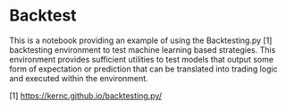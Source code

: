 # Backtest

This is a notebook providing an example of using the Backtesting.py [1] backtesting environment to test machine learning based strategies. This environment provides sufficient utilities to test models that output some form of expectation or prediction that can be translated into trading logic and executed within the environment. 

[1] https://kernc.github.io/backtesting.py/
